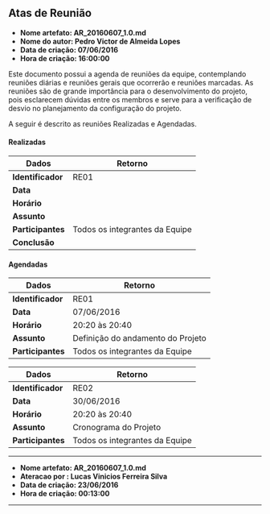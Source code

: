 Atas de Reunião
-----
* **Nome artefato: AR_20160607_1.0.md**
* **Nome do autor: Pedro Victor de Almeida Lopes**
* **Data de criação: 07/06/2016**
* **Hora de criação: 16:00:00**


Este documento possui a agenda de reuniões da equipe, contemplando reuniões diárias e reuniões gerais que ocorrerão e reuniões marcadas.
As reuniões são de grande importância para o desenvolvimento do projeto, pois esclarecem dúvidas entre os membros e serve para a verificação de desvio no planejamento da configuração do projeto.

A seguir é descrito as reuniões Realizadas e Agendadas.

#### Realizadas

|Dados| Retorno|
|---|---|
|**Identificador**| RE01 |
|**Data** | |
|**Horário**| |
|**Assunto**|  |
|**Participantes**| Todos os integrantes da Equipe |
|**Conclusão**|  |


#### Agendadas

|Dados| Retorno|
|---|---|
|**Identificador**| RE01 |
|**Data** | 07/06/2016 |
|**Horário**| 20:20 às 20:40 |
|**Assunto**| Definição do andamento do Projeto |
|**Participantes**| Todos os integrantes da Equipe |


|Dados| Retorno|
|---|---|
|**Identificador**| RE02 |
|**Data** | 30/06/2016 |
|**Horário**| 20:20 às 20:40 |
|**Assunto**| Cronograma do Projeto |
|**Participantes**| Todos os integrantes da Equipe |


-----
* **Nome artefato: AR_20160607_1.0.md**
* **Ateracao por : Lucas Vinicios Ferreira Silva**
* **Data de criação: 23/06/2016**
* **Hora de criação: 00:13:00**
-----
